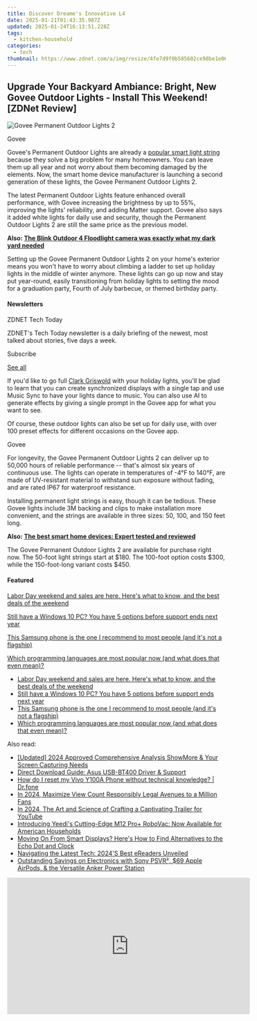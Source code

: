 ```yaml
---
title: Discover Dreame's Innovative L4
date: 2025-01-21T01:43:35.987Z
updated: 2025-01-24T16:13:51.228Z
tags:
  - kitchen-household
categories:
  - tech
thumbnail: https://www.zdnet.com/a/img/resize/4fe7d9f0b585602ce98be1e0690b179a68a5ae06/2024/09/05/b8766b56-61ed-4473-9696-8f8dd21a9b7d/dtrame.jpg?width=278&height=156&fit=crop&auto=webp
---
```


## Upgrade Your Backyard Ambiance: Bright, New Govee Outdoor Lights - Install This Weekend![ZDNet Review]

![Govee Permanent Outdoor Lights 2](https://www.zdnet.com/a/img/resize/fef09a07669b4416397ae9cb2a8a65ac965c2943/2024/08/23/cb422779-bdec-43bc-924c-085b9ad340b7/7.png?auto=webp&width=1280)

Govee

Govee's Permanent Outdoor Lights are already a [popular smart light string](https://buy.geni.us/Proxy.ashx?TSID=368250&GR%5FURL=https%3A%2F%2Fwww.amazon.com%2FGovee-Permanent-Waterproof-Lighting-Assistant%2Fdp%2FB0BCQ926C1%3Ftag%3Dzd-buy-button-20%26ascsubtag%3D%5F%5FCOM%5FCLICK%5FID%5F%5F%7Cbad7e054-1481-415d-88cf-0a4346045649%7Cdtp&dtb=1) because they solve a big problem for many homeowners. You can leave them up all year and not worry about them becoming damaged by the elements. Now, the smart home device manufacturer is launching a second generation of these lights, the Govee Permanent Outdoor Lights 2.

The latest Permanent Outdoor Lights feature enhanced overall performance, with Govee increasing the brightness by up to 55%, improving the lights' reliability, and adding Matter support. Govee also says it added white lights for daily use and security, though the Permanent Outdoor Lights 2 are still the same price as the previous model.

**Also: [The Blink Outdoor 4 Floodlight camera was exactly what my dark yard needed](https://www.zdnet.com/home-and-office/smart-home/the-blink-outdoor-4-floodlight-camera-was-exactly-what-my-dark-yard-needed/)**

Setting up the Govee Permanent Outdoor Lights 2 on your home's exterior means you won't have to worry about climbing a ladder to set up holiday lights in the middle of winter anymore. These lights can go up now and stay put year-round, easily transitioning from holiday lights to setting the mood for a graduation party, Fourth of July barbecue, or themed birthday party.

#### Newsletters

ZDNET Tech Today

ZDNET's Tech Today newsletter is a daily briefing of the newest, most talked about stories, five days a week.

 Subscribe

[See all](https://www.zdnet.com/newsletters/)

If you'd like to go full [Clark Griswold](https://vacation.fandom.com/wiki/Clark%5FGriswold) with your holiday lights, you'll be glad to learn that you can create synchronized displays with a single tap and use Music Sync to have your lights dance to music. You can also use AI to generate effects by giving a single prompt in the Govee app for what you want to see. 

Of course, these outdoor lights can also be set up for daily use, with over 100 preset effects for different occasions on the Govee app. 

Govee

For longevity, the Govee Permanent Outdoor Lights 2 can deliver up to 50,000 hours of reliable performance -- that's almost six years of continuous use. The lights can operate in temperatures of -4°F to 140°F, are made of UV-resistant material to withstand sun exposure without fading, and are rated IP67 for waterproof resistance.

Installing permanent light strings is easy, though it can be tedious. These Govee lights include 3M backing and clips to make installation more convenient, and the strings are available in three sizes: 50, 100, and 150 feet long.

**Also: [The best smart home devices: Expert tested and reviewed](https://www.zdnet.com/home-and-office/smart-home/best-smart-home-device/)**

The Govee Permanent Outdoor Lights 2 are available for purchase right now. The 50-foot light strings start at $180\. The 100-foot option costs $300, while the 150-foot-long variant costs $450.

#### Featured

[Labor Day weekend and sales are here. Here's what to know, and the best deals of the weekend](https://www.zdnet.com/article/labor-day-deals-2024-everything-to-know/ "Labor Day weekend and sales are here. Here's what to know, and the best deals of the weekend")

[Still have a Windows 10 PC? You have 5 options before support ends next year](https://www.zdnet.com/article/still-have-a-windows-10-pc-you-have-5-options-before-support-ends-next-year/ "Still have a Windows 10 PC? You have 5 options before support ends next year")

[This Samsung phone is the one I recommend to most people (and it's not a flagship)](https://www.zdnet.com/article/this-samsung-phone-is-the-one-i-recommend-to-most-people-and-its-not-a-flagship/ "This Samsung phone is the one I recommend to most people (and it's not a flagship)")

[Which programming languages are most popular now (and what does that even mean)?](https://www.zdnet.com/article/which-programming-languages-are-most-popular-now-and-what-does-that-even-mean/ "Which programming languages are most popular now (and what does that even mean)?")

* [Labor Day weekend and sales are here. Here's what to know, and the best deals of the weekend](https://www.zdnet.com/article/labor-day-deals-2024-everything-to-know/ "Labor Day weekend and sales are here. Here's what to know, and the best deals of the weekend")
* [Still have a Windows 10 PC? You have 5 options before support ends next year](https://www.zdnet.com/article/still-have-a-windows-10-pc-you-have-5-options-before-support-ends-next-year/ "Still have a Windows 10 PC? You have 5 options before support ends next year")
* [This Samsung phone is the one I recommend to most people (and it's not a flagship)](https://www.zdnet.com/article/this-samsung-phone-is-the-one-i-recommend-to-most-people-and-its-not-a-flagship/ "This Samsung phone is the one I recommend to most people (and it's not a flagship)")
* [Which programming languages are most popular now (and what does that even mean)?](https://www.zdnet.com/article/which-programming-languages-are-most-popular-now-and-what-does-that-even-mean/ "Which programming languages are most popular now (and what does that even mean)?")

<ins class="adsbygoogle"
     style="display:block"
     data-ad-format="autorelaxed"
     data-ad-client="ca-pub-7571918770474297"
     data-ad-slot="1223367746"></ins>

<ins class="adsbygoogle"
     style="display:block"
     data-ad-client="ca-pub-7571918770474297"
     data-ad-slot="8358498916"
     data-ad-format="auto"
     data-full-width-responsive="true"></ins>

<span class="atpl-alsoreadstyle">Also read:</span>
<div><ul>
<li><a href="https://desktop-recording.techidaily.com/updated-2024-approved-comprehensive-analysis-showmore-and-your-screen-capturing-needs/"><u>[Updated] 2024 Approved Comprehensive Analysis ShowMore & Your Screen Capturing Needs</u></a></li>
<li><a href="https://driver-install.techidaily.com/direct-download-guide-asus-usb-bt400-driver-and-support/"><u>Direct Download Guide: Asus USB-BT400 Driver & Support</u></a></li>
<li><a href="https://techidaily.com/how-do-i-reset-my-vivo-y100a-phone-without-technical-knowledge-drfone-by-drfone-reset-android-reset-android/"><u>How do I reset my Vivo Y100A Phone without technical knowledge? | Dr.fone</u></a></li>
<li><a href="https://youtube-help.techidaily.com/in-2024-maximize-view-count-responsibly-legal-avenues-to-a-million-fans/"><u>In 2024, Maximize View Count Responsibly Legal Avenues to a Million Fans</u></a></li>
<li><a href="https://youtube-sure.techidaily.com/24-the-art-and-science-of-crafting-a-captivating-trailer-for-youtube/"><u>In 2024, The Art and Science of Crafting a Captivating Trailer for YouTube</u></a></li>
<li><a href="https://hardware-reviews.techidaily.com/introducing-yeedis-cutting-edge-m12-proplus-robovac-now-available-for-american-households/"><u>Introducing Yeedi's Cutting-Edge M12 Pro+ RoboVac: Now Available for American Households</u></a></li>
<li><a href="https://hardware-reviews.techidaily.com/moving-on-from-smart-displays-heres-how-to-find-alternatives-to-the-echo-dot-and-clock/"><u>Moving On From Smart Displays? Here's How to Find Alternatives to the Echo Dot and Clock</u></a></li>
<li><a href="https://hardware-reviews.techidaily.com/navigating-the-latest-tech-2024s-best-ereaders-unveiled/"><u>Navigating the Latest Tech: 2024'S Best eReaders Unveiled</u></a></li>
<li><a href="https://hardware-reviews.techidaily.com/outstanding-savings-on-electronics-with-sony-psvr-69-apple-airpods-and-the-versatile-anker-power-station/"><u>Outstanding Savings on Electronics with Sony PSVR², $69 Apple AirPods, & the Versatile Anker Power Station</u></a></li>
</ul></div>

<!-- affiliate ads begin -->
<iframe width="560" height="315" src="https://www.youtube.com/embed/eu4vwlZcMvM?si=4vEczfVU4BUUFP-t" title="YouTube video player" frameborder="0" allow="accelerometer; autoplay; clipboard-write; encrypted-media; gyroscope; picture-in-picture; web-share" referrerpolicy="strict-origin-when-cross-origin" allowfullscreen></iframe>
<!-- affiliate ads end -->

